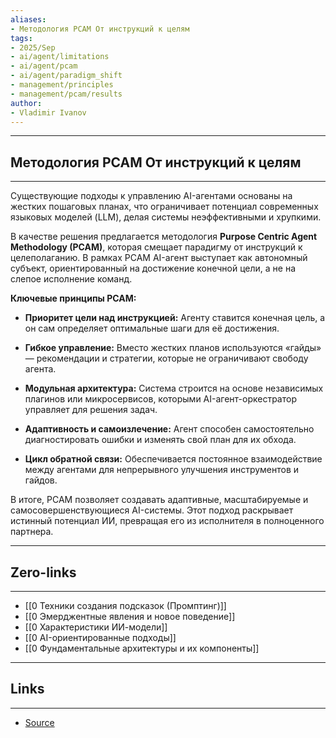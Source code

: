 ```yaml
---
aliases: 
- Методология PCAM От инструкций к целям
tags:
- 2025/Sep
- ai/agent/limitations
- ai/agent/pcam
- ai/agent/paradigm_shift
- management/principles
- management/pcam/results
author:
- Vladimir Ivanov
---
```

-----
##  Методология PCAM От инструкций к целям
-----
Существующие подходы к управлению AI-агентами основаны на жестких пошаговых планах, что ограничивает потенциал современных языковых моделей (LLM), делая системы неэффективными и хрупкими.

В качестве решения предлагается методология **Purpose Centric Agent Methodology (PCAM)**, которая смещает парадигму от инструкций к целеполаганию. В рамках PCAM AI-агент выступает как автономный субъект, ориентированный на достижение конечной цели, а не на слепое исполнение команд.

**Ключевые принципы PCAM:**

- **Приоритет цели над инструкцией:** Агенту ставится конечная цель, а он сам определяет оптимальные шаги для её достижения.
    
- **Гибкое управление:** Вместо жестких планов используются «гайды» — рекомендации и стратегии, которые не ограничивают свободу агента.
    
- **Модульная архитектура:** Система строится на основе независимых плагинов или микросервисов, которыми AI-агент-оркестратор управляет для решения задач.
    
- **Адаптивность и самоизлечение:** Агент способен самостоятельно диагностировать ошибки и изменять свой план для их обхода.
    
- **Цикл обратной связи:** Обеспечивается постоянное взаимодействие между агентами для непрерывного улучшения инструментов и гайдов.
    

В итоге, PCAM позволяет создавать адаптивные, масштабируемые и самосовершенствующиеся AI-системы. Этот подход раскрывает истинный потенциал ИИ, превращая его из исполнителя в полноценного партнера.

---
## Zero-links
---
- [[0 Техники создания подсказок (Промптинг)]]
- [[0 Эмерджентные явления и новое поведение]]
- [[0 Характеристики ИИ-модели]]
- [[0 AI-ориентированные подходы]]
- [[0 Фундаментальные архитектуры и их компоненты]]

---
## Links
---
- [Source](https://vk.com/@turboplanner-metodologiya-pcam-prevraschaem-ai-agentov-iz-rabov-v-partner)